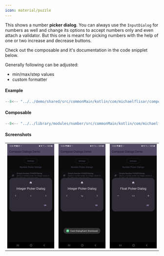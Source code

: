 ```yaml
---
icon: material/puzzle
---
```


This shows a number **picker dialog**. You can always use the `InputDialog` for numbers as well and change its options to accept numbers only and even attach a validator. But this one is meant for picking numbers with the help of one or two increase and decrease buttons.

Check out the composable and it's documentation in the code snipplet below.

Generally following can be adjusted:

* min/max/step values
* custom formatter

#### Example

```kotlin
--8<-- "../../demo/shared/src/commonMain/kotlin/com/michaelflisar/composedialogs/demo/demos/NumberDemos.kt:demo"
```

#### Composable

```kotlin
--8<-- "../../library/modules/number/src/commonMain/kotlin/com/michaelflisar/composedialogs/dialogs/number/DialogNumberPicker.kt:constructor"
```

#### Screenshots

| | |                                                       |
|-|-|-------------------------------------------------------|
| ![Screenshot](../screenshots/number/demo_number1.jpg) | ![Screenshot](../screenshots/number/demo_number2.jpg) | ![Screenshot](../screenshots/number/demo_number3.jpg) |